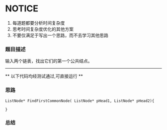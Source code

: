 # NOTICE
1. 每道题都要分析时间复杂度
2. 思考时间复杂度优化的其他方案
3. 不要仅满足于写出一个思路，而不去学习其他思路

### 题目描述
输入两个链表，找出它们的第一个公共结点。


****
** 以下代码均经测试通过,可直接运行 **   

### 思路

```
ListNode* FindFirstCommonNode( ListNode* pHead1, ListNode* pHead2){
    
}
```

### 总结
